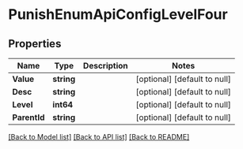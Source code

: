 # PunishEnumApiConfigLevelFour

## Properties
Name | Type | Description | Notes
------------ | ------------- | ------------- | -------------
**Value** | **string** |  | [optional] [default to null]
**Desc** | **string** |  | [optional] [default to null]
**Level** | **int64** |  | [optional] [default to null]
**ParentId** | **string** |  | [optional] [default to null]

[[Back to Model list]](../README.md#documentation-for-models) [[Back to API list]](../README.md#documentation-for-api-endpoints) [[Back to README]](../README.md)


